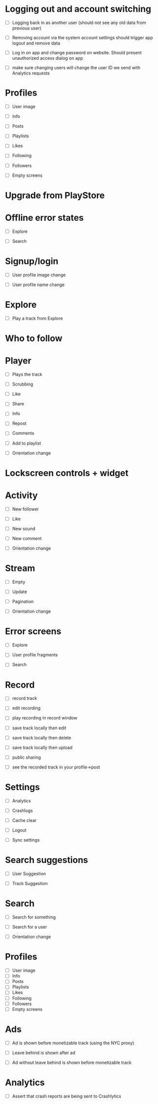 # Logging out and account switching
- [ ] Logging back in as another user (should not see any old data from previous user)
- [ ] Removing account via the system account settings should trigger app logout and remove data
- [ ] Log in on app and change password on website. Should present unauthorized access dialog on app
- [ ] make sure changing users will change the user ID we send with Analytics requests


# Profiles
- [ ] User image
- [ ] Info
- [ ] Posts
- [ ] Playlists
- [ ] Likes
- [ ] Following
- [ ] Followers
- [ ] Empty screens


# Upgrade from PlayStore


# Offline error states
- [ ] Explore
- [ ] Search


# Signup/login
- [ ] User profile image change
- [ ] User profile name change


# Explore
- [ ] Play a track from Explore


# Who to follow


# Player
- [ ] Plays the track
- [ ] Scrubbing
- [ ] Like
- [ ] Share
- [ ] Info
- [ ] Repost
- [ ] Comments
- [ ] Add to playlist
- [ ] Orientation change


# Lockscreen controls + widget


# Activity
- [ ] New follower
- [ ] Like
- [ ] New sound
- [ ] New comment
- [ ] Orientation change


# Stream
- [ ] Empty
- [ ] Update
- [ ] Pagination
- [ ] Orientation change


# Error screens
- [ ] Explore
- [ ] User profile fragments
- [ ] Search


# Record
- [ ] record track
- [ ] edit recording
- [ ] play recording in record window
- [ ] save track locally then edit
- [ ] save track locally then delete
- [ ] save track locally then upload
- [ ] public sharing
- [ ] see the recorded track in your profile->post


# Settings
- [ ] Analytics
- [ ] Crashlogs
- [ ] Cache clear
- [ ] Logout
- [ ] Sync settings


# Search suggestions
- [ ] User Suggestion
- [ ] Track Suggestion


# Search
- [ ] Search for something 
- [ ] Search for a user
- [ ] Orientation change


# Profiles
- [ ] User image
- [ ] Info
- [ ] Posts
- [ ] Playlists
- [ ] Likes
- [ ] Following
- [ ] Followers
- [ ] Empty screens

# Ads
- [ ] Ad is shown before monetizable track (using the NYC proxy)
- [ ] Leave behind is shown after ad 
- [ ] Ad without leave behind is shown before monetizable track


# Analytics
- [ ] Assert that crash reports are being sent to Crashlytics